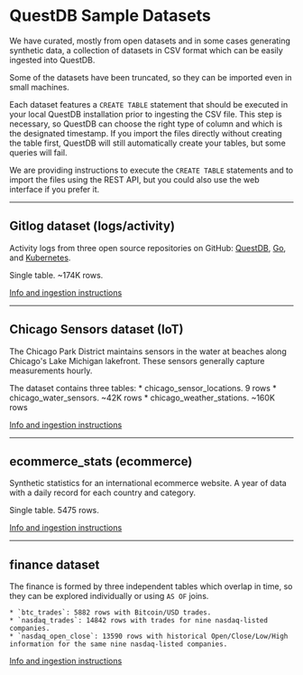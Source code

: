 # QuestDB Sample Datasets

We have curated, mostly from open datasets and in some cases generating synthetic data, a collection of datasets in CSV format which can be easily ingested into QuestDB.

Some of the datasets have been truncated, so they can be imported even in small machines.

Each dataset features a `CREATE TABLE` statement that should be executed in your local QuestDB installation prior to ingesting the CSV file. This step is necessary, so QuestDB can choose the right type of column and which is the designated timestamp. If you import the files directly without creating the table first, QuestDB will still automatically create your tables, but some queries will fail.

We are providing instructions to execute the `CREATE TABLE` statements and to import the files using the REST API, but you could also use the web interface if you prefer it.

---

## Gitlog dataset (logs/activity)

Activity logs from three open source repositories on GitHub: [QuestDB](https://github.com/questdb/questdb), [Go](https://github.com/golang/go), and [Kubernetes](https://github.com/kubernetes/kubernetes).

Single table. ~174K rows.

[Info and ingestion instructions](./gitlog/README.md)

---

## Chicago Sensors dataset (IoT)

The Chicago Park District maintains sensors in the water at beaches along Chicago's Lake Michigan lakefront. These
sensors generally capture measurements hourly.

The dataset contains three tables:
    * chicago_sensor_locations. 9 rows
    * chicago_water_sensors. ~42K rows
    * chicago_weather_stations. ~160K rows

[Info and ingestion instructions](./chicago_sensors/README.md)

---

## ecommerce_stats (ecommerce)

Synthetic statistics for an international ecommerce website. A year of data with a daily record for each country and
category.

Single table. 5475 rows.

[Info and ingestion instructions](./ecommerce_stats/README.md)

---

## finance dataset

The finance is formed by three independent tables which overlap in time, so they can be explored individually or
using `AS OF` joins.

    * `btc_trades`: 5882 rows with Bitcoin/USD trades.
    * `nasdaq_trades`: 14842 rows with trades for nine nasdaq-listed companies.
    * `nasdaq_open_close`: 13590 rows with historical Open/Close/Low/High information for the same nine nasdaq-listed companies.

[Info and ingestion instructions](./finance/README.md)
